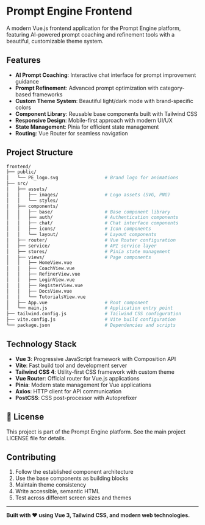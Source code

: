 # Prompt Engine Frontend

A modern Vue.js frontend application for the Prompt Engine platform, featuring AI-powered prompt coaching and refinement tools with a beautiful, customizable theme system.

## Features

- **AI Prompt Coaching**: Interactive chat interface for prompt improvement guidance
- **Prompt Refinement**: Advanced prompt optimization with category-based frameworks
- **Custom Theme System**: Beautiful light/dark mode with brand-specific colors
- **Component Library**: Reusable base components built with Tailwind CSS
- **Responsive Design**: Mobile-first approach with modern UI/UX
- **State Management**: Pinia for efficient state management
- **Routing**: Vue Router for seamless navigation

## Project Structure

``` bash
frontend/
├── public/
│   └── PE_logo.svg                 # Brand logo for animations
├── src/
│   ├── assets/
│   │   ├── images/                 # Logo assets (SVG, PNG)
│   │   └── styles/
│   ├── components/
│   │   ├── base/                   # Base component library    
│   │   ├── auth/                   # Authentication components
│   │   ├── chat/                   # Chat interface components
│   │   ├── icons/                  # Icon components
│   │   └── layout/                 # Layout components
│   ├── router/                     # Vue Router configuration
│   ├── service/                    # API service layer
│   ├── stores/                     # Pinia state management
│   ├── views/                      # Page components
│   │   ├── HomeView.vue
│   │   ├── CoachView.vue
│   │   ├── RefinerView.vue
│   │   ├── LoginView.vue
│   │   ├── RegisterView.vue
│   │   ├── DocsView.vue
│   │   └── TutorialsView.vue
│   ├── App.vue                     # Root component
│   └── main.js                     # Application entry point
├── tailwind.config.js              # Tailwind CSS configuration
├── vite.config.js                  # Vite build configuration
└── package.json                    # Dependencies and scripts
```

## Technology Stack

- **Vue 3**: Progressive JavaScript framework with Composition API
- **Vite**: Fast build tool and development server
- **Tailwind CSS 4**: Utility-first CSS framework with custom theme
- **Vue Router**: Official router for Vue.js applications
- **Pinia**: Modern state management for Vue applications
- **Axios**: HTTP client for API communication
- **PostCSS**: CSS post-processor with Autoprefixer

## 📄 License

This project is part of the Prompt Engine platform. See the main project LICENSE file for details.

## Contributing

1. Follow the established component architecture
2. Use the base components as building blocks
3. Maintain theme consistency
4. Write accessible, semantic HTML
5. Test across different screen sizes and themes

---

**Built with ❤️ using Vue 3, Tailwind CSS, and modern web technologies.**
